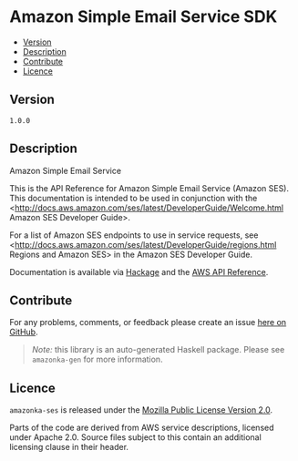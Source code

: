 # Amazon Simple Email Service SDK

* [Version](#version)
* [Description](#description)
* [Contribute](#contribute)
* [Licence](#licence)


## Version

`1.0.0`


## Description

Amazon Simple Email Service

This is the API Reference for Amazon Simple Email Service (Amazon SES).
This documentation is intended to be used in conjunction with the
<http://docs.aws.amazon.com/ses/latest/DeveloperGuide/Welcome.html Amazon SES Developer Guide>.

For a list of Amazon SES endpoints to use in service requests, see
<http://docs.aws.amazon.com/ses/latest/DeveloperGuide/regions.html Regions and Amazon SES>
in the Amazon SES Developer Guide.

Documentation is available via [Hackage](http://hackage.haskell.org/package/amazonka-ses)
and the [AWS API Reference](http://docs.aws.amazon.com/ses/latest/APIReference/Welcome.html).


## Contribute

For any problems, comments, or feedback please create an issue [here on GitHub](https://github.com/brendanhay/amazonka/issues).

> _Note:_ this library is an auto-generated Haskell package. Please see `amazonka-gen` for more information.


## Licence

`amazonka-ses` is released under the [Mozilla Public License Version 2.0](http://www.mozilla.org/MPL/).

Parts of the code are derived from AWS service descriptions, licensed under Apache 2.0.
Source files subject to this contain an additional licensing clause in their header.
